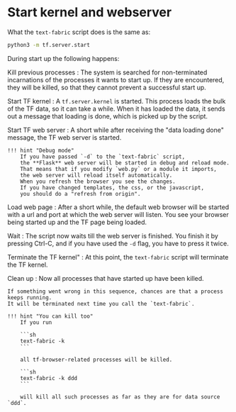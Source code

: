 # Start kernel and webserver

What the `text-fabric` script does is the same as:

```sh
python3 -m tf.server.start
```
    
During start up the following happens:

Kill previous processes
:   The system is searched for non-terminated incarnations of the processes
    it wants to start up.
    If they are encountered, they will be killed, so that they cannot prevent
    a successful start up.

Start TF kernel
:   A `tf.server.kernel` is started.
    This process loads the bulk of the TF data, so it can take a while.
    When it has loaded the data, it sends out a message that loading is done,
    which is picked up by the script.

Start TF web server
:   A short while after receiving the "data loading done" message,
    the TF web server is started.
    
    !!! hint "Debug mode"
        If you have passed `-d` to the `text-fabric` script,
        the **Flask** web server will be started in debug and reload mode.
        That means that if you modify `web.py` or a module it imports,
        the web server will reload itself automatically.
        When you refresh the browser you see the changes.
        If you have changed templates, the css, or the javascript,
        you should do a "refresh from origin".

Load web page
:   After a short while, the default web browser will be started
    with a url and port at which the
    web server will listen. You see your browser being started up
    and the TF page being loaded.

Wait
:   The script now waits till the web server is finished.
    You finish it by pressing Ctrl-C, and if you have used the `-d` flag,
    you have to press it twice.

Terminate the TF kernel"
:   At this point, the `text-fabric` script will terminate the TF kernel.

Clean up
:   Now all processes that have started up have been killed.
    
    If something went wrong in this sequence, chances are that a process keeps running.
    It will be terminated next time you call the `text-fabric`.
    
    !!! hint "You can kill too"
        If you run
        
        ```sh
        text-fabric -k
        ``` 
        
        all tf-browser-related processes will be killed.

        ```sh
        text-fabric -k ddd
        ```

        will kill all such processes as far as they are for data source `ddd`.

